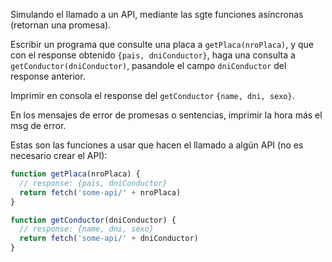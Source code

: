 Simulando el llamado a un API, mediante las sgte funciones asíncronas (retornan una promesa).

Escribir un programa que consulte una placa a `getPlaca(nroPlaca)`, y que con el response obtenido `{pais, dniConductor}`, haga una consulta a `getConductor(dniConductor)`, pasandole el campo `dniConductor` del response anterior.

Imprimir en consola el response del `getConductor` `{name, dni, sexo}`.

En los mensajes de error de promesas o sentencias, imprimir la hora más el msg de error.

Estas son las funciones a usar que hacen el llamado a algún API (no es necesario crear el API):

```js
function getPlaca(nroPlaca) {
  // response: {pais, dniConductor}
  return fetch('some-api/' + nroPlaca)
}

function getConductor(dniConductor) {
  // response: {name, dni, sexo}
  return fetch('some-api/' + dniConductor)
}
```